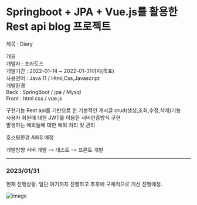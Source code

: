# Springboot + JPA + Vue.js를 활용한 Rest api blog 프로젝트

제목 : Diary

개요  
개발자 : 조라도스   
개발기간 : 2022-01-14 ~ 2022-01-31까지(목표)   
사용언어 : Java 11 / Html,Css,Javascript   
개발환경     
Back : SpringBoot / jpa / Mysql   
Front : html css / vue.js

구현기능
Rest api를 기반으로 한 기본적인 게시글 crud(생성,조회,수정,삭제)기능   
사용자 회원에 대한 JWT를 이용한 서버인증방식 구현  
발생하는 예외들에 대한 예외 처리 및 관리   

호스팅환경
AWS 예정

개발방향
서버 개발 -> 테스트 -> 프론트 개발

-----  
### 2023/01/31   
현재 진행상황. 일단 여기까지 진행하고 추후에 구체적으로 개선 진행예정.

![image](https://user-images.githubusercontent.com/100845256/216207277-9d899c86-6ce8-422d-be8a-67266a798b20.png)
